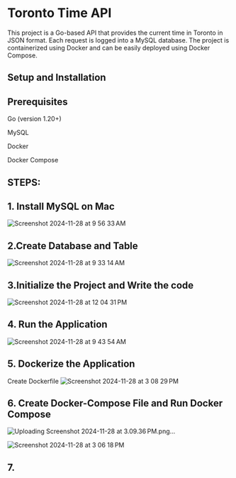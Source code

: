 # Toronto Time API
This project is a Go-based API that provides the current time in Toronto in JSON format. Each request is logged into a MySQL database. The project is containerized using Docker and can be easily deployed using Docker Compose.

##
## Setup and Installation

## Prerequisites

Go (version 1.20+)

MySQL

Docker

Docker Compose

##

## STEPS:

## 1. Install MySQL on Mac
![Screenshot 2024-11-28 at 9 56 33 AM](https://github.com/user-attachments/assets/f18b3cd4-c1d4-41b7-b45c-ea0fa1ce21fd)



## 2.Create Database and Table
![Screenshot 2024-11-28 at 9 33 14 AM](https://github.com/user-attachments/assets/49368687-44b3-4a12-868c-21cf73ed0de4)



## 3.Initialize the Project and Write the code
![Screenshot 2024-11-28 at 12 04 31 PM](https://github.com/user-attachments/assets/b0971910-f073-4ef4-978b-272d53368edf)




## 4. Run the Application
![Screenshot 2024-11-28 at 9 43 54 AM](https://github.com/user-attachments/assets/800bbbcd-6ea3-43f9-9579-f8c42237aea4)



## 5. Dockerize the Application
Create Dockerfile
![Screenshot 2024-11-28 at 3 08 29 PM](https://github.com/user-attachments/assets/e4bc1564-16b1-4eb7-a73c-579d6abdc46a)



## 6. Create Docker-Compose File and Run Docker Compose
![Uploading Screenshot 2024-11-28 at 3.09.36 PM.png…]()


![Screenshot 2024-11-28 at 3 06 18 PM](https://github.com/user-attachments/assets/6b54bb3e-4010-4e8c-b109-574f5b93bd9b)



## 7. 

